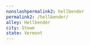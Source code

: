 ```yaml
---
﻿nonslashpermalink2: hellbender
permalink2: /hellbender/
alley: Hellbender
city: Stowe
state: Vermont
---
```

